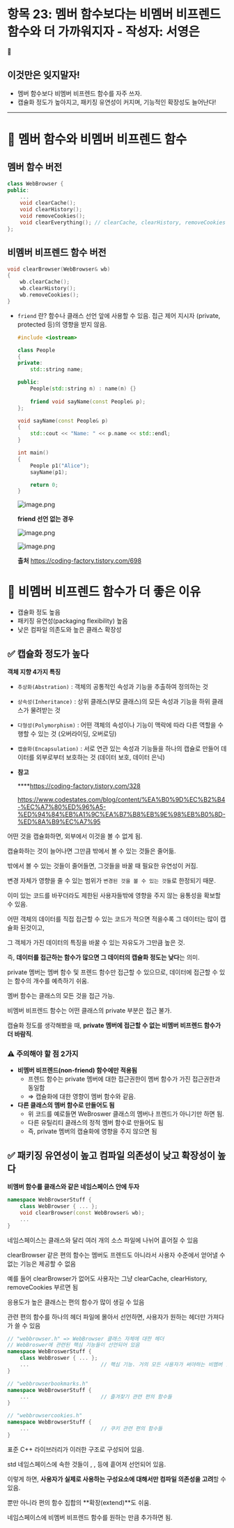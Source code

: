 # 항목 23: 멤버 함수보다는 비멤버 비프렌드 함수와 더 가까워지자 - 작성자: 서영은

<aside>
🔎

# 이것만은 잊지말자!

- 멤버 함수보다 비멤버 비프렌드 함수를 자주 쓰자.
- 캡슐화 정도가 높아지고, 패키징 유연성이 커지며, 기능적인 확장성도 늘어난다!
</aside>

---

# 📌 멤버 함수와 비멤버 비프렌드 함수

## 멤버 함수 버전

```cpp
class WebBrowser {
public:
	...
	void clearCache();
	void clearHistory();
	void removeCookies();
	void clearEverything(); // clearCache, clearHistory, removeCookies 호출
};
```

## 비멤버 비프렌드 함수 버전

```cpp
void clearBrowser(WebBrowser& wb)
{
	wb.clearCache();
	wb.clearHistory();
	wb.removeCookies();
}
```

- `friend` 란? 함수나 클래스 선언 앞에 사용할 수 있음. 접근 제어 지시자 (private, protected 등)의 영향을 받지 않음.
    
    ```cpp
    #include <iostream>
    
    class People
    {
    private:
    	std::string name;
    
    public:
    	People(std::string n) : name(n) {}
    	
    	friend void sayName(const People& p);
    };
    
    void sayName(const People& p)
    {
    	std::cout << "Name: " << p.name << std::endl;
    }
    
    int main()
    {
    	People p1("Alice");
    	sayName(p1);
    
    	return 0;
    }
    ```
    
    ![image.png](image.png)
    
    **friend 선언 없는 경우**
    
    ![image.png](image%201.png)
    
    ![image.png](image%202.png)
    
    **출처** https://coding-factory.tistory.com/698
    

# 📌 비멤버 비프렌드 함수가 더 좋은 이유

- 캡슐화 정도 높음
- 패키징 유연성(packaging flexibility) 높음
- 낮은 컴파일 의존도와 높은 클래스 확장성

## ✅ 캡슐화 정도가 높다

**객체 지향 4가지 특징**

- `추상화(Abstration)` : 객체의 공통적인 속성과 기능을 추출하여 정의하는 것
- `상속성(Inheritance)` : 상위 클래스(부모 클래스)의 모든 속성과 기능을 하위 클래스가 물려받는 것
- `다형성(Polymorphism)` : 어떤 객체의 속성이나 기능이 맥락에 따라 다른 역할을 수행할 수 있는 것
(오버라이딩, 오버로딩)
- `캡슐화(Encapsulation)` : 서로 연관 있는 속성과 기능들을 하나의 캡슐로 만들어 데이터를 외부로부터 보호하는 것 (데이터 보호, 데이터 은닉)
- **참고**
    
     ****https://coding-factory.tistory.com/328
    
    https://www.codestates.com/blog/content/%EA%B0%9D%EC%B2%B4-%EC%A7%80%ED%96%A5-%ED%94%84%EB%A1%9C%EA%B7%B8%EB%9E%98%EB%B0%8D-%ED%8A%B9%EC%A7%95
    

어떤 것을 캡슐화하면, 외부에서 이것을 볼 수 없게 됨.

캡슐화하는 것이 늘어나면 그만큼 밖에서 볼 수 있는 것들은 줄어듦.

밖에서 볼 수 있는 것들이 줄어들면, 그것들을 바꿀 때 필요한 유연성이 커짐.

변경 자체가 영향을 줄 수 있는 범위가 `변경된 것을 볼 수 있는 것들`로 한정되기 때문.

이미 있는 코드를 바꾸더라도 제한된 사용자들밖에 영향을 주지 않는 융통성을 확보할 수 있음.

어떤 객체의 데이터를 직접 접근할 수 있는 코드가 적으면 적을수록 그 데이터는 많이 캡슐화 된것이고,

그 객체가 가진 데이터의 특징을 바꿀 수 있는 자유도가 그만큼 높은 것.

즉, **데이터를 접근하는 함수가 많으면 그 데이터의 캡슐화 정도는 낮다**는 의미.

private 멤버는 멤버 함수 및 프렌드 함수만 접근할 수 있으므로, 데이터에 접근할 수 있는 함수의 개수를 예측하기 쉬움.

멤버 함수는 클래스의 모든 것을 접근 가능.

비멤버 비프렌드 함수는 어떤 클래스의 private 부분은 접근 불가.

캡슐화 정도를 생각해봤을 때, **private 멤버에 접근할 수 없는 비멤버 비프렌드 함수가 더 바람직**.

### ⚠️ 주의해야 할 점 2가지

- **비멤버 비프렌드(non-friend) 함수에만 적용됨**
    - 프렌드 함수는 private 멤버에 대한 접근권한이 멤버 함수가 가진 접근권한과 동일함
    - ⇒ 캡슐화에 대한 영향이 멤버 함수와 같음.
- **다른 클래스의 멤버 함수로 만들어도 됨**
    - 위 코드를 예로들면 WeBroswer 클래스의 멤버나 프렌드가 아니기만 하면 됨.
    - 다른 유틸리티 클래스의 정적 멤버 함수로 만들어도 됨
    - 즉, private 멤버의 캡슐화에 영향을 주지 않으면 됨

## ✅ 패키징 유연성이 높고 컴파일 의존성이 낮고 확장성이 높다

**비멤버 함수를 클래스와 같은 네임스페이스 안에 두자**

```cpp
namespace WebBrowserStuff {
	class WebBrowser { ... };
	void clearBrowser(const WebBrowser& wb);
	...
}
```

네임스페이스는 클래스와 달리 여러 개의 소스 파일에 나뉘어 흩어질 수 있음

clearBrowser 같은 편의 함수는 멤버도 프렌드도 아니라서 사용자 수준에서 얻어낼 수 없는 기능은 제공할 수 없음

예를 들어 clearBrowser가 없어도 사용자는 그냥 clearCache, clearHistory, removeCookies 부르면 됨

응용도가 높은 클래스는 편의 함수가 많이 생길 수 있음

관련 편의 함수를 하나의 헤더 파일에 몰아서 선언하면, 사용자가 원하는 헤더만 가져다가 쓸 수 있음

```cpp
// "webbrowser.h" => WebBrowser 클래스 자체에 대한 헤더
// WebBroswer에 관련된 핵심 기능들이 선언되어 있음
namespace WebBroswerStuff {
	class WebBroswer { ... };
	...                       // 핵심 기능. 거의 모든 사용자가 써야하는 비멤버 함수들
}

// "webbrowserbookmarks.h"
namespace WebBrowserStuff {
	...                       // 즐겨찾기 관련 편의 함수들
}

// "webbrowsercookies.h"
namespace WebBrowserStuff {
	...                       // 쿠키 관련 편의 함수들
}
```

표준 C++ 라이브러리가 이러한 구조로 구성되어 있음.

std 네임스페이스에 속한 것들이 <vector>, <algorithm>, <list> 등에 흩어져 선언되어 있음.

이렇게 하면, **사용자가 실제로 사용하는 구성요소에 대해서만 컴파일 의존성을 고려**할 수 있음.

뿐만 아니라 편의 함수 집합의 **확장(extend)**도 쉬움.

네임스페이스에 비멤버 비프렌드 함수를 원하는 만큼 추가하면 됨.